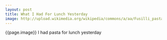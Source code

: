 ```yaml
---
layout: post
title: What I Had For Lunch Yesterday
image: http://upload.wikimedia.org/wikipedia/commons/a/aa/Fusilli_pasta.jpg
---
```

{{page.image}}
I had pasta for lunch yesterday
